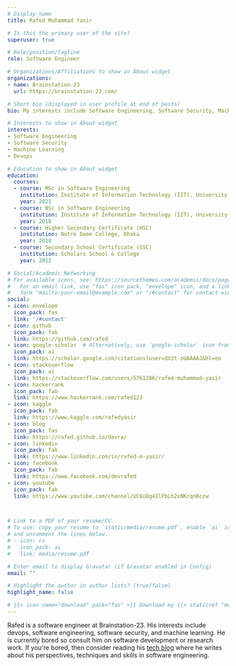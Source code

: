 ```yaml
---
# Display name
title: Rafed Muhammad Yasir

# Is this the primary user of the site?
superuser: true

# Role/position/tagline
role: Software Engineer

# Organizations/Affiliations to show in About widget
organizations:
- name: Brainstation-23
  url: https://brainstation-23.com/

# Short bio (displayed in user profile at end of posts)
bio: My interests include Software Engineering, Software Security, Machine Learning and Devops.

# Interests to show in About widget
interests:
- Software Engineering
- Software Security
- Machine Learning
- Devops

# Education to show in About widget
education:
  courses:
  - course: MSc in Software Engineering
    institution: Institute of Information Technology (IIT), University of Dhaka
    year: 2021
  - course: BSc in Software Engineering
    institution: Institute of Information Technology (IIT), University of Dhaka
    year: 2018
  - course: Higher Secondary Certificate (HSC)
    institution: Notre Dame College, Dhaka
    year: 2014
  - course: Secondary School Certificate (SSC)
    institution: Scholars School & College
    year: 2012

# Social/Academic Networking
# For available icons, see: https://sourcethemes.com/academic/docs/page-builder/#icons
#   For an email link, use "fas" icon pack, "envelope" icon, and a link in the
#   form "mailto:your-email@example.com" or "/#contact" for contact widget.
social:
- icon: envelope
  icon_pack: fas
  link: '/#contact'
- icon: github
  icon_pack: fab
  link: https://github.com/rafed
- icon: google-scholar  # Alternatively, use `google-scholar` icon from `ai` icon pack
  icon_pack: ai
  link: https://scholar.google.com/citations?user=dX3t-oUAAAAJ&hl=en
- icon: stackoverflow
  icon_pack: ai
  link: https://stackoverflow.com/users/5761286/rafed-muhammad-yasir
- icon: hackerrank
  icon_pack: fab
  link: https://www.hackerrank.com/rafed123
- icon: kaggle
  icon_pack: fab
  link: https://www.kaggle.com/rafedyasir
- icon: blog
  icon_pack: fas
  link: https://rafed.github.io/devra/
- icon: linkedin
  icon_pack: fab
  link: https://www.linkedin.com/in/rafed-m-yasir/
- icon: facebook
  icon_pack: fab
  link: https://www.facebook.com/devrafed
- icon: youtube
  icon_pack: fab
  link: https://www.youtube.com/channel/UC6uDg4IlPbLh2xNKrqnBczw



# Link to a PDF of your resume/CV.
# To use: copy your resume to `static/media/resume.pdf`, enable `ai` icons in `params.toml`, 
# and uncomment the lines below.
# - icon: cv
#   icon_pack: ai
#   link: media/resume.pdf

# Enter email to display Gravatar (if Gravatar enabled in Config)
email: ""

# Highlight the author in author lists? (true/false)
highlight_name: false

# {{< icon name="download" pack="fas" >}} Download my {{< staticref "media/demo_resume.pdf" "newtab" >}}resumé{{< /staticref >}}.
---
```


Rafed is a software engineer at Brainstation-23. His interests include devops, software engineering, software security, and machine learning. He is currently bored so consult him on software development or research work. If you're bored, then consider reading his [tech blog](https://rafed.github.io/devra/) where he writes about his perspectives, techniques and skills in software engineering.
